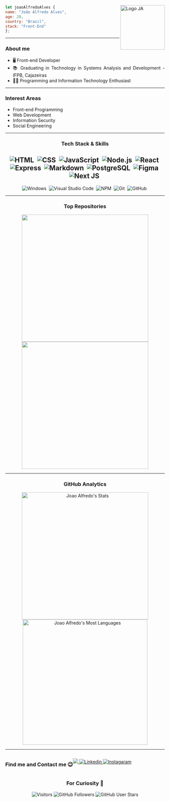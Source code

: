 <div align="justify">

<img align="right" src="https://i.imgur.com/mUo6tiQ.png" alt="Logo JA" width="140px" style="display:block">
  
```javascript  
let joaoAlfredoAlves {
name: "João Alfredo Alves",
age: 20,
country: "Brazil",
stack: "Front-End"
};
```
  
---

### About me
  
- 🖥️ Front-end Developer
- 📚 Graduating in Technology in Systems Analysis and Development - IFPB, Cajazeiras
- 👨‍💻 Programming and Information Technology Enthusiast
  
---
  
### Interest Areas

- Front-end Programming
- Web Development
- Information Security
- Social Engineering

---
  
<h3 align="center">Tech Stack & Skills</h3>

<div align="center">
  
![HTML](https://img.shields.io/badge/-HTML-%23263759?style=for-the-badge&logo=HTML5)&nbsp;
![CSS](https://img.shields.io/badge/-CSS-%23263759?style=for-the-badge&logo=CSS3&logoColor=1572B6)&nbsp;
![JavaScript](https://img.shields.io/badge/-JavaScript-%23263759?style=for-the-badge&logo=javascript)&nbsp;
![Node.js](https://img.shields.io/badge/-Node.js-%23263759?style=for-the-badge&logo=node.js)&nbsp;
![React](https://img.shields.io/badge/-React-%23263759?style=for-the-badge&logo=react)&nbsp;
![Express](https://img.shields.io/badge/-Express-%23263759?style=for-the-badge&logo=express)&nbsp;
![Markdown](https://img.shields.io/badge/-Markdown-%23263759?style=for-the-badge&logo=markdown)&nbsp;
![PostgreSQL](https://img.shields.io/badge/postgresql-%23263759?style=for-the-badge&logo=postgresql&logoColor=white)&nbsp;
![Figma](https://img.shields.io/badge/figma-%23263759?style=for-the-badge&logo=figma&logoColor=white)&nbsp;
![Next JS](https://img.shields.io/badge/Next-%23263759?style=for-the-badge&logo=next.js&logoColor=white)&nbsp;
---
![Windows](https://img.shields.io/badge/Windows-%23263759?style=for-the-badge&logo=windows&logoColor=white)&nbsp;
![Visual Studio Code](https://img.shields.io/badge/-Visual%20Studio%20Code-%23263759?style=for-the-badge&logo=visual-studio-code&logoColor=007ACC)&nbsp;
![NPM](https://img.shields.io/badge/NPM-%23263759?style=for-the-badge&logo=npm&logoColor=white)&nbsp;
![Git](https://img.shields.io/badge/-Git-%23263759?style=for-the-badge&logo=git)&nbsp;
![GitHub](https://img.shields.io/badge/-GitHub-%23263759?style=for-the-badge&logo=github)&nbsp;
  
</div>
  
---
  
<h3 align="center">Top Repositories</h3>

<div align="center">
  <a href="https://github.com/joaoalfredoalves/beautysalon">
    <img width="400em" align="center" src="https://github-readme-stats.vercel.app/api/pin/?username=joaoalfredoalves&repo=beautysalon&theme=github_dark" />
  </a>
  <a href="https://github.com/joaoalfredoalves/joaoalfredoalves.github.io">
    <img width="400em" align="center" src="https://github-readme-stats.vercel.app/api/pin/?username=joaoalfredoalves&repo=joaoalfredoalves.github.io&theme=github_dark" />
  </a>
</div>

---
  
<h3 align="center">GitHub Analytics</h3>
  
<div align="center">
    <img width="400em" src="https://github-readme-stats.vercel.app/api?username=JoaoAlfredoAlves&show_icons=true&theme=github_dark" alt="Joao Alfredo's Stats"/>
    <img width="394em" src="https://github-readme-stats.vercel.app/api/top-langs/?username=JoaoAlfredoAlves&layout=compact&theme=github_dark" alt="Joao Alfredo's Most Languages"/>
</div>
  
---
  
<div align="center" style="display: flex;">
  <h3>Find me and Contact me 😉</h3>
  <p>
    <a href = "mailto:joaoadsousa777@gmail.com">
      <img src="https://img.shields.io/badge/Gmail-D14836?style=for-the-badge&logo=gmail&logoColor=white" target="_blank">
    </a>
    <a href="https://www.linkedin.com/in/joaoalfredoalves/">
      <img src="https://img.shields.io/badge/LinkedIn-0077B5?style=for-the-badge&logo=linkedin&logoColor=white" alt="Linkedin"/>
    </a>
    <a href="https://www.instagram.com/joao.alfredo.a/">
      <img src="https://img.shields.io/badge/Instagram-E4405F?style=for-the-badge&logo=instagram&logoColor=white" alt="Instagaram"/>
    </a>
  </p>
</div>
  
<div align="center">
  <h3>For Curiosity 🚀</h3>
  <p>
    <img alt="Visitors" src="https://api.visitorbadge.io/api/visitors?path=joaoalfredoalves%2Fgithub-visitors-badge&countColor=%23263759"/>
    <img alt="GitHub Followers" src="https://img.shields.io/github/followers/JoaoAlfredoAlves?color=%23263759&style=for-the-badge">
    <img alt="GitHub User Stars" src="https://img.shields.io/github/stars/JoaoAlfredoAlves?color=%23263759&style=for-the-badge">
  </p>
</div>
